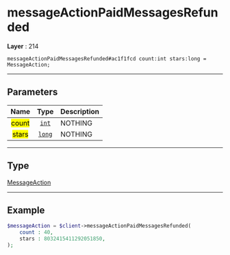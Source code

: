 # messageActionPaidMessagesRefunded

**Layer** : 214

```tl
messageActionPaidMessagesRefunded#ac1f1fcd count:int stars:long = MessageAction;
```

---

## Parameters

| Name | Type | Description |
| :---: | :---: | :--- |
| <mark>count</mark> | [`int`](type/int) | NOTHING |
| <mark>stars</mark> | [`long`](type/long) | NOTHING |

---

## Type

[MessageAction](type/MessageAction)

---

## Example

```php
$messageAction = $client->messageActionPaidMessagesRefunded(
	count : 40,
	stars : 8032415411292051850,
);
```